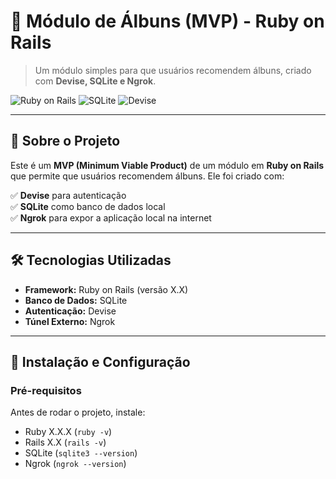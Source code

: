 # 🎵 Módulo de Álbuns (MVP) - Ruby on Rails

> Um módulo simples para que usuários recomendem álbuns, criado com **Devise, SQLite e Ngrok**.

![Ruby on Rails](https://img.shields.io/badge/Ruby_on_Rails-CC0000?style=for-the-badge&logo=rubyonrails&logoColor=white)
![SQLite](https://img.shields.io/badge/SQLite-003B57?style=for-the-badge&logo=sqlite&logoColor=white)
![Devise](https://img.shields.io/badge/Auth-Devise-blueviolet?style=for-the-badge)

---

## 📌 **Sobre o Projeto**
Este é um **MVP (Minimum Viable Product)** de um módulo em **Ruby on Rails** que permite que usuários recomendem álbuns. Ele foi criado com:

✅ **Devise** para autenticação  
✅ **SQLite** como banco de dados local  
✅ **Ngrok** para expor a aplicação local na internet  

---

## 🛠 **Tecnologias Utilizadas**
- **Framework:** Ruby on Rails (versão X.X)
- **Banco de Dados:** SQLite
- **Autenticação:** Devise
- **Túnel Externo:** Ngrok

---

## 🔧 **Instalação e Configuração**
### **Pré-requisitos**
Antes de rodar o projeto, instale:

- Ruby X.X.X (`ruby -v`)
- Rails X.X (`rails -v`)
- SQLite (`sqlite3 --version`)
- Ngrok (`ngrok --version`)


